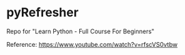 # pyRefresher
Repo for "Learn Python - Full Course For Beginners"

Reference: https://www.youtube.com/watch?v=rfscVS0vtbw


